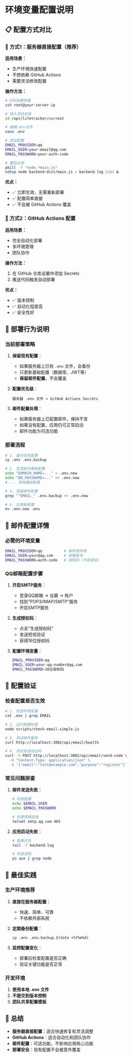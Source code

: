 # 环境变量配置说明

## 📋 **配置方式对比**

### 🔧 **方式1：服务器直接配置（推荐）**

**适用场景：**
- 生产环境快速配置
- 不想依赖 GitHub Actions
- 需要灵活修改配置

**操作方法：**
```bash
# SSH到服务器
ssh root@your-server-ip

# 进入项目目录
cd /opt/lifetracker/current

# 编辑.env文件
nano .env

# 添加配置
EMAIL_PROVIDER=qq
EMAIL_USER=your-email@qq.com
EMAIL_PASSWORD=your-auth-code

# 重启应用
pkill -f "node.*main.js"
nohup node backend-dist/main.js > backend.log 2>&1 &
```

**优点：**
- ✅ 立即生效，无需重新部署
- ✅ 配置简单直接
- ✅ 不会被 GitHub Actions 覆盖

### 🚀 **方式2：GitHub Actions 配置**

**适用场景：**
- 完全自动化部署
- 多环境管理
- 团队协作

**操作方法：**
1. 在 GitHub 仓库设置中添加 Secrets
2. 推送代码触发自动部署

**优点：**
- ✅ 版本控制
- ✅ 自动化程度高
- ✅ 安全性好

## 🔄 **部署行为说明**

### **当前部署策略**

1. **保留现有配置**：
   - 如果服务器上已有 `.env` 文件，会备份
   - 只更新基础配置（数据库、JWT等）
   - **保留邮件配置**，不会覆盖

2. **配置优先级**：
   ```
   服务器 .env 文件 > GitHub Actions Secrets
   ```

3. **邮件配置处理**：
   - 如果服务器上已配置邮件，保持不变
   - 如果没有配置，应用仍可正常启动
   - 邮件功能为可选功能

### **部署流程**

```bash
# 1. 备份现有配置
cp .env .env.backup

# 2. 生成新的基础配置
echo "DOMAIN_NAME=..." > .env.new
echo "DB_PASSWORD=..." >> .env.new
# ... 其他基础配置

# 3. 保留邮件配置
grep "^EMAIL_" .env.backup >> .env.new

# 4. 应用新配置
mv .env.new .env
```

## 📧 **邮件配置详情**

### **必需的环境变量**

```bash
EMAIL_PROVIDER=qq          # 邮件提供商
EMAIL_USER=your@qq.com     # 邮箱账号
EMAIL_PASSWORD=auth-code   # 授权码（不是密码）
```

### **QQ邮箱配置步骤**

1. **开启SMTP服务**：
   - 登录QQ邮箱 → 设置 → 账户
   - 找到"POP3/IMAP/SMTP"服务
   - 开启SMTP服务

2. **生成授权码**：
   - 点击"生成授权码"
   - 发送短信验证
   - 获得16位授权码

3. **配置环境变量**：
   ```bash
   EMAIL_PROVIDER=qq
   EMAIL_USER=your-qq-number@qq.com
   EMAIL_PASSWORD=16位授权码
   ```

## 🔧 **配置验证**

### **检查配置是否生效**

```bash
# 1. 检查环境变量
cat .env | grep EMAIL

# 2. 运行配置检查
node scripts/check-email-simple.js

# 3. 测试邮件服务
curl http://localhost:3002/api/email/health

# 4. 测试发送验证码
curl -X POST http://localhost:3002/api/email/send-code \
  -H "Content-Type: application/json" \
  -d '{"email":"test@example.com","purpose":"register"}'
```

### **常见问题排查**

1. **邮件发送失败**：
   ```bash
   # 检查配置
   echo $EMAIL_USER
   echo $EMAIL_PASSWORD
   
   # 检查网络连接
   telnet smtp.qq.com 465
   ```

2. **应用启动失败**：
   ```bash
   # 查看日志
   tail -f backend.log
   
   # 检查进程
   ps aux | grep node
   ```

## 📝 **最佳实践**

### **生产环境推荐**

1. **直接在服务器配置**：
   - 快速、简单、可靠
   - 不依赖外部系统

2. **定期备份配置**：
   ```bash
   cp .env .env.backup.$(date +%Y%m%d)
   ```

3. **监控配置变化**：
   - 部署后检查配置是否正确
   - 验证关键功能是否正常

### **开发环境**

1. **使用本地 .env 文件**
2. **不提交到版本控制**
3. **团队共享配置模板**

## 🎯 **总结**

- **服务器直接配置**：适合快速修复和灵活调整
- **GitHub Actions**：适合自动化和团队协作
- **邮件配置**：可选功能，不影响应用核心功能
- **部署安全**：现有配置不会被意外覆盖
